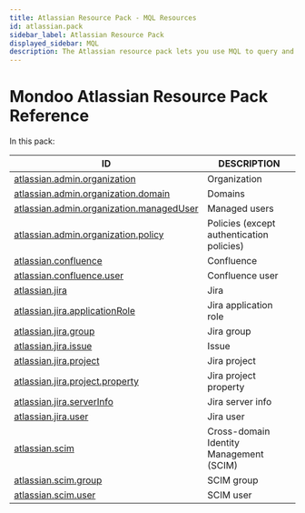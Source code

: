 ```yaml
---
title: Atlassian Resource Pack - MQL Resources
id: atlassian.pack
sidebar_label: Atlassian Resource Pack
displayed_sidebar: MQL
description: The Atlassian resource pack lets you use MQL to query and assess the security of your Atlassian services.
---
```


# Mondoo Atlassian Resource Pack Reference

In this pack:

| ID                                                                                      | DESCRIPTION                               |
| --------------------------------------------------------------------------------------- | ----------------------------------------- |
| [atlassian.admin.organization](atlassian.admin.organization.md)                         | Organization                              |
| [atlassian.admin.organization.domain](atlassian.admin.organization.domain.md)           | Domains                                   |
| [atlassian.admin.organization.managedUser](atlassian.admin.organization.manageduser.md) | Managed users                             |
| [atlassian.admin.organization.policy](atlassian.admin.organization.policy.md)           | Policies (except authentication policies) |
| [atlassian.confluence](atlassian.confluence.md)                                         | Confluence                                |
| [atlassian.confluence.user](atlassian.confluence.user.md)                               | Confluence user                           |
| [atlassian.jira](atlassian.jira.md)                                                     | Jira                                      |
| [atlassian.jira.applicationRole](atlassian.jira.applicationrole.md)                     | Jira application role                     |
| [atlassian.jira.group](atlassian.jira.group.md)                                         | Jira group                                |
| [atlassian.jira.issue](atlassian.jira.issue.md)                                         | Issue                                     |
| [atlassian.jira.project](atlassian.jira.project.md)                                     | Jira project                              |
| [atlassian.jira.project.property](atlassian.jira.project.property.md)                   | Jira project property                     |
| [atlassian.jira.serverInfo](atlassian.jira.serverinfo.md)                               | Jira server info                          |
| [atlassian.jira.user](atlassian.jira.user.md)                                           | Jira user                                 |
| [atlassian.scim](atlassian.scim.md)                                                     | Cross-domain Identity Management (SCIM)   |
| [atlassian.scim.group](atlassian.scim.group.md)                                         | SCIM group                                |
| [atlassian.scim.user](atlassian.scim.user.md)                                           | SCIM user                                 |
